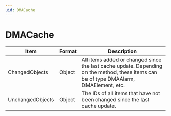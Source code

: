 ```yaml
---
uid: DMACache
---
```


# DMACache

| Item | Format | Description |
|------|--------|-------------|
| ChangedObjects   | Object | All items added or changed since the last cache update. Depending on the method, these items can be of type DMAAlarm, DMAElement, etc. |
| UnchangedObjects | Object | The IDs of all items that have not been changed since the last cache update. |
